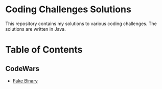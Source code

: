 # Coding Challenges Solutions

This repository contains my solutions to various coding challenges. The solutions are written in Java.

# Table of Contents
## CodeWars
- [Fake Binary](https://github.com/eflatto/coding_challenges/blob/main/src/codingchallenges/FakeBinary.java)

